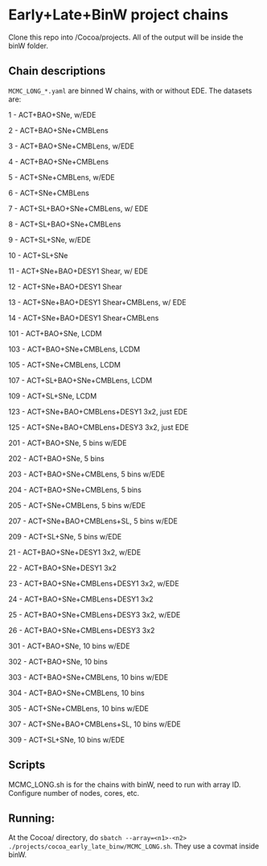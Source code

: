 # Early+Late+BinW project chains
Clone this repo into /Cocoa/projects. All of the output will be inside the binW folder.

## Chain descriptions
`MCMC_LONG_*.yaml` are binned W chains, with or without EDE. The datasets are:

1 - ACT+BAO+SNe, w/EDE

2 - ACT+BAO+SNe+CMBLens

3 - ACT+BAO+SNe+CMBLens, w/EDE

4 - ACT+BAO+SNe+CMBLens

5 - ACT+SNe+CMBLens, w/EDE

6 - ACT+SNe+CMBLens

7 - ACT+SL+BAO+SNe+CMBLens, w/ EDE

8 - ACT+SL+BAO+SNe+CMBLens

9 - ACT+SL+SNe, w/EDE

10 - ACT+SL+SNe

11 - ACT+SNe+BAO+DESY1 Shear, w/ EDE

12 - ACT+SNe+BAO+DESY1 Shear

13 - ACT+SNe+BAO+DESY1 Shear+CMBLens, w/ EDE

14 - ACT+SNe+BAO+DESY1 Shear+CMBLens

101 - ACT+BAO+SNe, LCDM

103 - ACT+BAO+SNe+CMBLens, LCDM

105 - ACT+SNe+CMBLens, LCDM

107 - ACT+SL+BAO+SNe+CMBLens, LCDM

109 - ACT+SL+SNe, LCDM

123 - ACT+SNe+BAO+CMBLens+DESY1 3x2, just EDE

125 - ACT+SNe+BAO+CMBLens+DESY3 3x2, just EDE

201 - ACT+BAO+SNe, 5 bins w/EDE

202 - ACT+BAO+SNe, 5 bins

203 - ACT+BAO+SNe+CMBLens, 5 bins w/EDE

204 - ACT+BAO+SNe+CMBLens, 5 bins

205 - ACT+SNe+CMBLens, 5 bins w/EDE

207 - ACT+SNe+BAO+CMBLens+SL, 5 bins w/EDE

209 - ACT+SL+SNe, 5 bins w/EDE

21 - ACT+BAO+SNe+DESY1 3x2, w/EDE

22 - ACT+BAO+SNe+DESY1 3x2

23 - ACT+BAO+SNe+CMBLens+DESY1 3x2, w/EDE

24 - ACT+BAO+SNe+CMBLens+DESY1 3x2

25 - ACT+BAO+SNe+CMBLens+DESY3 3x2, w/EDE

26 - ACT+BAO+SNe+CMBLens+DESY3 3x2

301 - ACT+BAO+SNe, 10 bins w/EDE

302 - ACT+BAO+SNe, 10 bins

303 - ACT+BAO+SNe+CMBLens, 10 bins w/EDE

304 - ACT+BAO+SNe+CMBLens, 10 bins

305 - ACT+SNe+CMBLens, 10 bins w/EDE

307 - ACT+SNe+BAO+CMBLens+SL, 10 bins w/EDE

309 - ACT+SL+SNe, 10 bins w/EDE
## Scripts
MCMC_LONG.sh is for the chains with binW, need to run with array ID. Configure number of nodes, cores, etc.
## Running:
At the Cocoa/ directory, do `sbatch --array=<n1>-<n2> ./projects/cocoa_early_late_binw/MCMC_LONG.sh`. They use a covmat inside binW.

